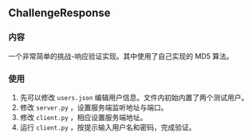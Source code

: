 ## ChallengeResponse

### 内容

一个非常简单的挑战-响应验证实现。其中使用了自己实现的 MD5 算法。



### 使用

1. 先可以修改 `users.json` 编辑用户信息。文件内初始内置了两个测试用户。
2. 修改 `server.py` ，设置服务端监听地址与端口。
3. 修改 `client.py` ，相应设置服务端地址。
4. 运行 `client.py` ，按提示输入用户名和密码，完成验证。




